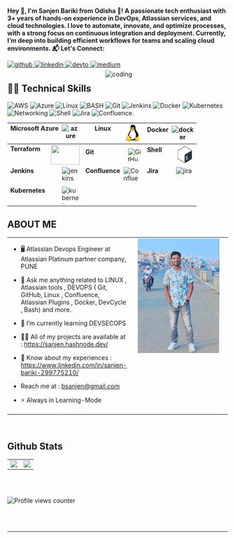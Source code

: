 **Hey 👋, I'm Sanjen Bariki from Odisha 🍁!
A passionate tech enthusiast with 3+ years of hands-on experience in DevOps, Atlassian services, and cloud technologies. I love to automate, innovate, and optimize processes, with a strong focus on continuous integration and deployment. Currently, I’m deep into building efficient workflows for teams and scaling cloud environments.
📬 Let's Connect:**

<a href="https://github.com/Bsanjen/" target="_blank">
<img src=https://img.shields.io/badge/github-%2324292e.svg?&style=for-the-badge&logo=github&logoColor=white alt=github style="margin-bottom: 5px;" />
</a>
<a href="https://www.linkedin.com/in/sanjen-bariki-299775210/" target="_blank">
<img src=https://img.shields.io/badge/linkedin-%231E77B5.svg?&style=for-the-badge&logo=linkedin&logoColor=white alt=linkedin style="margin-bottom: 5px;" />
</a>
<a href="https://sanjen.hashnode.dev/" target="_blank">
<img src=https://img.shields.io/badge/dev.to-%2308090A.svg?&style=for-the-badge&logo=dev.to&logoColor=white alt=devto style="margin-bottom: 5px;" />
</a>  
<a href="https://medium.com/@bsanjen" target="_blank">
<img src=https://img.shields.io/badge/Medium-%2308090A.svg?&style=for-the-badge&logo=medium&logoColor=white alt=medium style="margin-bottom: 5px;" />
</a>  

<br/>  
 <img  align="right"  alt="coding" width="280" src="https://resource.nife.io/wp-content/uploads/2022/08/partner.gif">

## 👨‍💻 Technical Skills

![AWS](https://img.shields.io/badge/AWS-%23FF9900.svg) ![Azure](https://img.shields.io/badge/Azure-%230072C6.svg) ![Linux](https://img.shields.io/badge/Linux-FCC624) ![BASH](https://img.shields.io/badge/BASH-%23121011.svg) ![Git](https://img.shields.io/badge/Git-3670A0) ![Jenkins](https://img.shields.io/badge/Jenkins-%235835CC.svg) ![Docker](https://img.shields.io/badge/Docker-%230072C6.svg) ![Kubernetes](https://img.shields.io/badge/Kubernetes-FCC624) ![Networking](https://img.shields.io/badge/Networking-%235835CC.svg) ![Shell](https://img.shields.io/badge/Shell-%23121011.svg) ![Jira](https://img.shields.io/badge/Jira-%230A0AFF.svg) ![Confluence](https://img.shields.io/badge/Confluence-%231F56A0.svg).

| **Microsoft Azure** &nbsp; <a href="https://azure.microsoft.com" target="_blank" rel="noreferrer"> <img align="right" src="https://upload.wikimedia.org/wikipedia/commons/4/47/Microsoft_Azure_Logo.svg" alt="azure" width="40" height="40"/> </a> | **Linux** &nbsp; <a href="https://www.linux.org/" target="_blank" rel="noreferrer"> <img align="right" src="https://raw.githubusercontent.com/devicons/devicon/master/icons/linux/linux-original.svg" alt="linux" width="40" height="40"/> </a> | **Docker** &nbsp; <a href="https://www.docker.com/" target="_blank" rel="noreferrer"> <img align="right" src="https://www.docker.com/wp-content/uploads/2022/03/vertical-logo-monochromatic.png" alt="docker" width="50" height="35"/> </a> |
| --- | --- | --- |
| **Terraform** &nbsp; <a href="https://www.terraform.io/" target="_blank" rel="noreferrer"> <img align="right" src="https://www.aviator.co/blog/wp-content/uploads/2023/01/terraform.png" width="65" height="45"/> </a> | **Git** &nbsp; <a href="https://github.com/" target="_blank" rel="noreferrer"> <img align="right" src="https://git-scm.com/images/logos/downloads/Git-Icon-1788C.png" alt="GitHub" width="30" height="30"/> </a> | **Shell** &nbsp; <a href="https://www.gnu.org/software/bash/" target="_blank" rel="noreferrer"> <img align="right" src="https://raw.githubusercontent.com/devicons/devicon/master/icons/bash/bash-original.svg" alt="shell" width="40" height="40"/> </a> |
| **Jenkins** &nbsp; <a href="https://www.jenkins.io" target="_blank" rel="noreferrer"> <img align="right" src="https://www.vectorlogo.zone/logos/jenkins/jenkins-icon.svg" alt="jenkins" width="40" height="40"/> </a> | **Confluence** &nbsp; <a href="https://www.atlassian.com/software/confluence" target="_blank" rel="noreferrer"> <img align="right" src="https://upload.wikimedia.org/wikipedia/commons/thumb/3/38/Confluence_Logo_2019.svg/1200px-Confluence_Logo_2019.svg.png" alt="Confluence" width="40" height="40"/> </a> | **Jira** &nbsp; <a href="https://www.atlassian.com/software/jira" target="_blank" rel="noreferrer"> <img align="right" src="https://upload.wikimedia.org/wikipedia/commons/thumb/e/e5/Jira_Logo.svg/2560px-Jira_Logo.svg.png" alt="jira" width="40" height="40"/> </a> |
| **Kubernetes** &nbsp; <a href="https://kubernetes.io/" target="_blank" rel="noreferrer"> <img align="right" src="https://static-00.iconduck.com/assets.00/kubernetes-icon-2048x1995-r1q3f8n7.png" alt="kubernetes" width="40" height="40"/> </a> |


## ABOUT ME 
<table><tr><td valign="top" width="50%">

- 🖥️ Atlassian Devops Engineer at Atlassian Platinum partner company, PUNE
  

- 🔮 Ask me anything related to LINUX , Atlassian tools , DEVOPS ( Git, GitHub, Linux , Confluence, Atlassian Plugins , Docker, DevCycle , Bash) and more.  
  

- 🌱 I’m currently learning DEVSECOPS  
  

-   👨‍💻 All of my projects are available at : https://sanjen.hashnode.dev/

- 📄 Know about my experiences : https://www.linkedin.com/in/sanjen-bariki-299775210/
  

- Reach me at : bsanjen@gmail.com
  

- ⚡ Always in Learning-Mode  


</td><td valign="top" width="50%">

<div align="center">
<img src="https://github.com/Bsanjen/bsanjen/blob/main/IMG_20240502_084436_606.jpg?raw=true" align="center" style="width: 100%" />
</div>  


</td></tr></table>  

<br/>  





## Github Stats  
<table><tr><td valign="top" width="50%">

<img src="https://github-readme-stats.vercel.app/api?username=Bsanjen&show_icons=true&count_private=true&hide_border=true" align="left" style="width: 100%" />

</td><td valign="top" width="50%">

<img src="https://github-readme-stats.vercel.app/api/top-langs/?username=bsanjen&hide_border=true&layout=compact" align="left" style="width: 100%" />

</td></tr></table>  

<br/>  

  

<br/>  

![Profile views counter](https://komarev.com/ghpvc/?username=bsanjen&&style=flat-square)  
  

<br/>  


<br />

----

